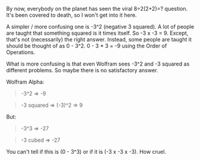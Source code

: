 By now, everybody on the planet has seen the viral 8÷2(2+2)=? question. It's been covered to death, so I won't get into it here.

A simpler / more confusing one is -3^2 (negative 3 squared). A lot of people are taught that something squared is it times itself. So -3 x -3 = 9.
Except, that's not (necessarily) the right answer. Instead, some people are taught it should be thought of as 0 - 3^2. 0 - 3 * 3 = -9 using the Order of Operations.

What is more confusing is that even Wolfram sees -3^2 and -3 squared as different problems. So maybe there is no satisfactory answer.

Wolfram Alpha:

> -3^2 => -9

> -3 squared => (-3)^2 => 9

But:

> -3^3 => -27

> -3 cubed => -27

You can't tell if this is (0 - 3^3) or if it is (-3 x -3 x -3). How cruel.

